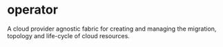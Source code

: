 # operator
A cloud provider agnostic fabric for creating and managing the migration, topology and life-cycle of cloud resources.
